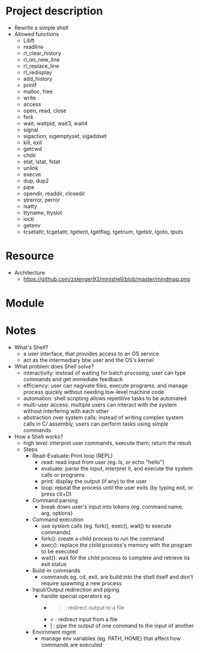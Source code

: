 # Project description
- Rewrite a simple shell
- Allowed functions
    - Libft
    - readline
    - rl_clear_history
    - rl_on_new_line
    - rl_replace_line
    - rl_redisplay
    - add_history
    - printf
    - malloc, free
    - write
    - access
    - open, read, close
    - fork
    - wait, waitpid, wait3, wait4
    - signal
    - sigaction, sigemptyset, sigaddset
    - kill, exit
    - getcwd
    - chdir
    - stat, lstat, fstat
    - unlink
    - execve
    - dup, dup2
    - pipe
    - opendir, readdir, closedir
    - strerror, perror
    - isatty
    - ttyname, ttyslot
    - ioctl
    - getenv
    - tcsetattr, tcgetattr, tgetent, tgetflag, tgetnum, tgetstr, tgoto, tputs

# Resource
- Architecture
    - https://github.com/zstenger93/minishell/blob/master/mindmap.png
    

# Module


# Notes
- What's Shell?
    - a user interface, that provides access to an OS service
    - act as the intermediary btw user and the OS's kernel
- What problem does Shell solve?
    - interactivity: instead of waiting for batch procssing, user can type commands and get immediate feedback
    - efficiency: user can nagivate files, execute programs, and manage process quickly without needing low-level machine code
    - automation: shell scripting allows repetitive tasks to be automated
    - multi-user access: multiple users can interact with the system without interfering with each other
    - abstraction over system calls: instead of writing complex system calls in C/ assembly, users can perform tasks using simple commands
- How a Shell works?
    - high level: interpret user commands, execute them, return the result
    - Steps
        - Read-Evaluate-Print loop (REPL)
            - read: read input from user (eg. ls, or echo "hello")
            - evaluate: parse the input, interpret it, and execute the system calls or programs
            - print: display the output (if any) to the user
            - loop: repeat the process until the user exits (by typing exit, or press ctl+D)
        - Command parsing
            - break down user's input into tokens (eg. command name, arg, options)
        - Command execution
            - use system calls (eg. fork(), exec(), wait() to execute commands)
            - fork(): create a child process to run the command
            - exec(): replace the child process's memory with the program to be executed
            - wait(): wait for the child process to complete and retrieve its exit status
        - Build-in commands
            - commands eg. cd, exit, are build into the shell itself and don't require spawning a new process
        - Input/Output redirection and piping
            - handle special operators eg.
                - > : redirect output to a file
                - < : redirect input from a file
                - | : pipe the output of one command to the input of another
        - Envirnment mgmt
            - manage env variables (eg. PATH, HOME) that affect how commands are executed
